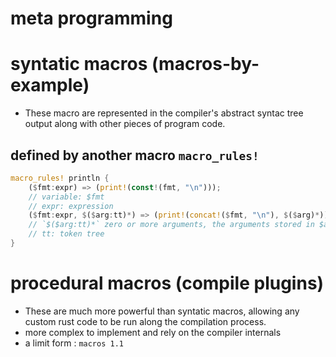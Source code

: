 # meta programming

# syntatic macros (macros-by-example)
- These macro are represented in the compiler's abstract syntac tree output
  along with other pieces of program code.
## defined by another macro `macro_rules!`
```rust
macro_rules! println {
    ($fmt:expr) => (print!(const!(fmt, "\n")));
    // variable: $fmt
    // expr: expression
    ($fmt:expr, $($arg:tt)*) => (print!(concat!($fmt, "\n"), $($arg)*));
    // `$($arg:tt)*` zero or more arguments, the arguments stored in $arg
    // tt: token tree
}
```

# procedural macros (compile plugins)
- These are much more powerful than syntatic macros, allowing any custom rust
  code to be run along the compilation process.
- more complex to implement and rely on the compiler internals
- a limit form : `macros 1.1`
